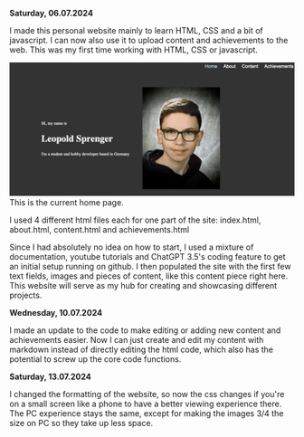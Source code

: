 __Saturday, 06.07.2024__

I made this personal website mainly to learn HTML, CSS and a bit of javascript. I can now also use it to upload content and achievements to the web.
This was my first time working with HTML, CSS or javascript.

![Home page image](imgs/Website-design.png)
This is the current home page.

I used 4 different html files each for one part of the site:
index.html, about.html, content.html and achievements.html

Since I had absolutely no idea on how to start, I used a mixture of documentation, youtube tutorials and ChatGPT 3.5's coding feature to get an initial setup running on github.
I then populated the site with the first few text fields, images and pieces of content, like this content piece right here.
This website will serve as my hub for creating and showcasing different projects.

__Wednesday, 10.07.2024__

I made an update to the code to make editing or adding new content and achievements easier.
Now I can just create and edit my content with markdown instead of directly editing the html code, which also has the potential to screw up the core code functions.

__Saturday, 13.07.2024__

I changed the formatting of the website, so now the css changes if you're on a small screen like a phone to have a better viewing experience there. 
The PC experience stays the same, except for making the images 3/4 the size on PC so they take up less space.
